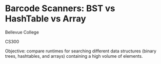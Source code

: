 # Barcode Scanners: BST vs HashTable vs Array

Bellevue College

CS300

Objective: compare runtimes for searching different data structures (binary trees, hashtables, and arrays) containing a high volume of elements.
